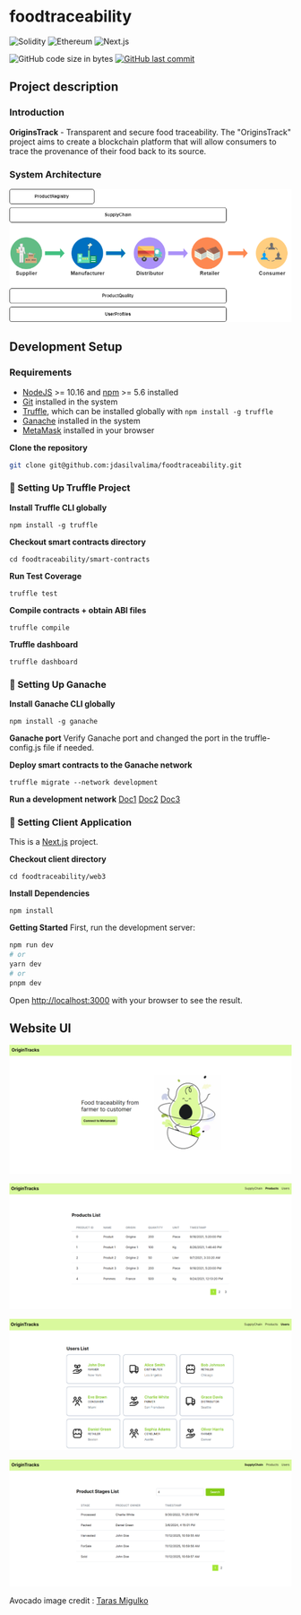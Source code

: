 # foodtraceability

![Solidity](https://img.shields.io/badge/Solidity-000000?style=for-the-badge&logo=solidity&logoColor=white)
![Ethereum](https://img.shields.io/badge/Ethereum-white?style=for-the-badge&logo=ethereum&logoColor=blue)
![Next.js](https://img.shields.io/badge/next.js-003791?style=for-the-badge&logo=nextdotjs&logoColor=white)

![GitHub code size in bytes](https://img.shields.io/github/languages/code-size/jdasilvalima/foodtraceability?style=for-the-badge)
[![GitHub last commit](https://img.shields.io/github/last-commit/jdasilvalima/foodtraceability?style=for-the-badge)](https://github.com/jdasilvalima/foodtraceability/commits)

## Project description

### Introduction

**OriginsTrack** - Transparent and secure food traceability. The "OriginsTrack" project aims to create a blockchain platform that will allow consumers to trace the provenance of their food back to its source.

### System Architecture

![OriginsTrack Architecture](https://github.com/jdasilvalima/foodtraceability/blob/main/architecture.png)

## Development Setup

### Requirements

- [NodeJS](https://nodejs.org/en) >= 10.16 and [npm](https://www.npmjs.com/) >= 5.6 installed
- [Git](https://git-scm.com/) installed in the system
- [Truffle](https://www.trufflesuite.com/truffle), which can be installed globally with `npm install -g truffle`
- [Ganache](https://trufflesuite.com/ganache/) installed in the system
- [MetaMask](https://metamask.io/) installed in your browser

**Clone the repository**
```bash
git clone git@github.com:jdasilvalima/foodtraceability.git
```

### 🔷 Setting Up Truffle Project

**Install Truffle CLI globally**
```
npm install -g truffle
```

**Checkout smart contracts directory**
```
cd foodtraceability/smart-contracts
```

**Run Test Coverage**
```
truffle test
```

**Compile contracts + obtain ABI files**
```
truffle compile
```

**Truffle dashboard**
```
truffle dashboard
```

### 🔷 Setting Up Ganache

**Install Ganache CLI globally**
```
npm install -g ganache
```

**Ganache port**
Verify Ganache port and changed the port in the truffle-config.js file if needed.

**Deploy smart contracts to the Ganache network**
```
truffle migrate --network development
```

**Run a development network**
[Doc1](https://docs.metamask.io/wallet/how-to/get-started-building/run-devnet/) [Doc2](https://trufflesuite.com/docs/truffle/how-to/truffle-with-metamask/) [Doc3](https://coinsbench.com/connect-to-metamask-from-new-or-existing-web-application-with-truffle-and-ganache-f48aa763c0ac)

### 🔷 Setting Client Application
This is a [Next.js](https://nextjs.org/) project.

**Checkout client directory**
```
cd foodtraceability/web3
```

**Install Dependencies**
```
npm install
```

**Getting Started**
First, run the development server:

```bash
npm run dev
# or
yarn dev
# or
pnpm dev
```
Open [http://localhost:3000](http://localhost:3000) with your browser to see the result.

## Website UI
![Home Page image](https://github.com/jdasilvalima/foodtraceability/blob/main/web3/public/presentation/home_page.png)

![Products Page image](https://github.com/jdasilvalima/foodtraceability/blob/main/web3/public/presentation/products_page.png)

![Users Page image](https://github.com/jdasilvalima/foodtraceability/blob/main/web3/public/presentation/users_page.png)

![Supplychain Page image](https://github.com/jdasilvalima/foodtraceability/blob/main/web3/public/presentation/supplychain_page.png)

Avocado image credit : [Taras Migulko](https://dribbble.com/ui_migulko)
